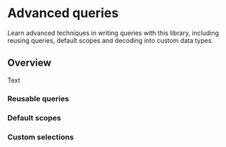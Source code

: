 # Advanced queries

Learn advanced techniques in writing queries with this library, including reusing queries, default scopes
and decoding into custom data types.

## Overview

<!--@START_MENU_TOKEN@-->Text<!--@END_MENU_TOKEN@-->

### Reusable queries

### Default scopes

### Custom selections

